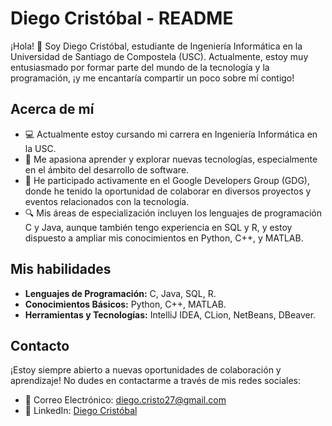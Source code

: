 # Diego Cristóbal - README

¡Hola! 👋 Soy Diego Cristóbal, estudiante de Ingeniería Informática en la Universidad de Santiago de Compostela (USC). Actualmente, estoy muy entusiasmado por formar parte del mundo de la tecnología y la programación, ¡y me encantaría compartir un poco sobre mí contigo!

## Acerca de mí

- 💻 Actualmente estoy cursando mi carrera en Ingeniería Informática en la USC.
- 🌱 Me apasiona aprender y explorar nuevas tecnologías, especialmente en el ámbito del desarrollo de software.
- 🚀 He participado activamente en el Google Developers Group (GDG), donde he tenido la oportunidad de colaborar en diversos proyectos y eventos relacionados con la tecnología.
- 🔍 Mis áreas de especialización incluyen los lenguajes de programación C y Java, aunque también tengo experiencia en SQL y R, y estoy dispuesto a ampliar mis conocimientos en Python, C++, y MATLAB.

## Mis habilidades

- **Lenguajes de Programación:** C, Java, SQL, R.
- **Conocimientos Básicos:** Python, C++, MATLAB.
- **Herramientas y Tecnologías:** IntelliJ IDEA, CLion, NetBeans, DBeaver.

## Contacto

¡Estoy siempre abierto a nuevas oportunidades de colaboración y aprendizaje! No dudes en contactarme a través de mis redes sociales:

- 📧 Correo Electrónico: diego.cristo27@gmail.com
- 💼 LinkedIn: [Diego Cristóbal](https://www.linkedin.com/in/diegocristobal/)


